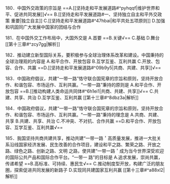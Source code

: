 180．中国外交政策的宗旨是
==A.[[坚持走和平发展道路#^pyhqqf|维护世界和平、促进共同发展]]√==
B.[[坚持走和平发展道路#一、坚持独立自主和平外交政策 重要|独立自主]]
C.[[坚持走和平发展道路#^47hbai|和平共处五项原则]]
D.加强和巩固同广大发展中国家的团结与合作

181．在中国外交工作布局中，大国外交是
A.首要
==B.关键√==
C.基础
D.舞台
[[第十三章#^zcy7gg|解析]]

182．推动建立新型国际关系，要积极参与全球治理体系改革和建设。中国秉持的全球治理观的内容是
A.和平合作、开放包容
B.互学互鉴、互利共赢
C.开放、包容、合作、共赢
==D.[[坚持走和平发展道路#^09b9y5|共商、共建、共享]]√==

183．中国政府倡议，共建“一带一路”恪守联合国宪章的宗旨和原则，坚持开放合作、和谐包容、市场运作、互利共赢。“一带一路”秉持的原则是
A.和平合作、开放包容
==B.[[推动构建人类命运共同体#^6h1ei1|共商、共建、共享]]√==
C.共建、共享、共治
D.互学互鉴、互利共赢
[[第十三章#^8dbz3a|解析]]

184．中国政府倡议，共建“一带一路”恪守联合国宪章的宗旨和原则，坚持开放合作、和谐包容、市场运作、互利共赢。“一带一路”秉持的理念是
A.共商、共建、共享
B.共建、共享、共治
C.不冲突、不对抗、合作共赢
==D.和平合作、开放包容、互学互鉴、互利共赢√==

185．我国坚持共商共建共享，推动共建“一带一路＇高质量发展，推进一大批关系沿线国家经济发展、民生改善的合作项目，建设和平之路、繁荣之路、开放之路、绿色之路、创新之路、文明 之路，使共建“一带一路＇成为当今世界深受欢迎的国际公共产品和国际合作平台。“一带一 路”的目标是
A.追求发展，崇尚共赢，传递希望
==B.高标准、可持续、惠民生√==
C.推动制度型开放，构建广泛的朋友圈，探索促进共同发展的新路子
D.实现同共建国家互利共赢
[[第十三章#^a88xl2|解析]]